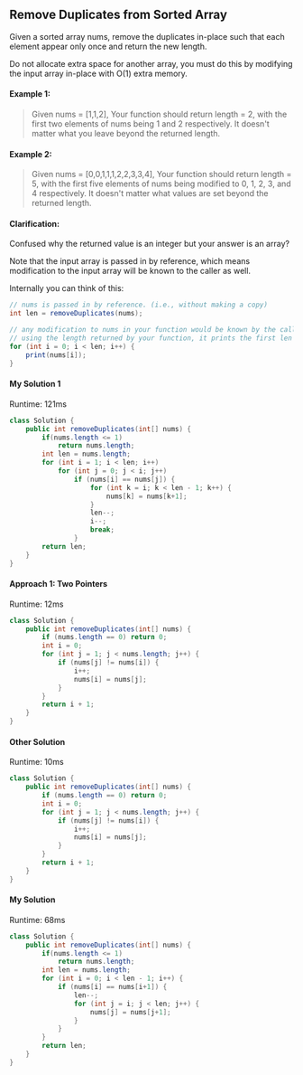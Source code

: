 ## Remove Duplicates from Sorted Array

Given a sorted array nums, remove the duplicates in-place such that each element appear only once and return the new length.

Do not allocate extra space for another array, you must do this by modifying the input array in-place with O(1) extra memory.

#### Example 1:

>Given nums = [1,1,2],
Your function should return length = 2, with the first two elements of nums being 1 and 2 respectively.
It doesn't matter what you leave beyond the returned length.

#### Example 2:

>Given nums = [0,0,1,1,1,2,2,3,3,4],
Your function should return length = 5, with the first five elements of nums being modified to 0, 1, 2, 3, and 4 respectively.
It doesn't matter what values are set beyond the returned length.

#### Clarification:

Confused why the returned value is an integer but your answer is an array?

Note that the input array is passed in by reference, which means modification to the input array will be known to the caller as well.

Internally you can think of this:

```java
// nums is passed in by reference. (i.e., without making a copy)
int len = removeDuplicates(nums);

// any modification to nums in your function would be known by the caller.
// using the length returned by your function, it prints the first len elements.
for (int i = 0; i < len; i++) {
    print(nums[i]);
}
```

#### My Solution 1

Runtime: 121ms

```java
class Solution {
    public int removeDuplicates(int[] nums) {
        if(nums.length <= 1)
            return nums.length;
        int len = nums.length;
        for (int i = 1; i < len; i++)
            for (int j = 0; j < i; j++)
                if (nums[i] == nums[j]) {
                    for (int k = i; k < len - 1; k++) {
                        nums[k] = nums[k+1];
                    }
                    len--;
                    i--;
                    break;
                }
        return len;
    }
}
```

#### Approach 1: Two Pointers

Runtime: 12ms

```java
class Solution {
    public int removeDuplicates(int[] nums) {
        if (nums.length == 0) return 0;
        int i = 0;
        for (int j = 1; j < nums.length; j++) {
            if (nums[j] != nums[i]) {
                i++;
                nums[i] = nums[j];
            }
        }
        return i + 1;
    }
}
```

#### Other Solution

Runtime: 10ms

```java
class Solution {
    public int removeDuplicates(int[] nums) {
        if (nums.length == 0) return 0;
        int i = 0;
        for (int j = 1; j < nums.length; j++) {
            if (nums[j] != nums[i]) {
                i++;
                nums[i] = nums[j];
            }
        }
        return i + 1;
    }
}
```

#### My Solution

Runtime: 68ms

```java
class Solution {
    public int removeDuplicates(int[] nums) {
        if(nums.length <= 1)
            return nums.length;
        int len = nums.length;
        for (int i = 0; i < len - 1; i++) {
            if (nums[i] == nums[i+1]) {
                len--;
                for (int j = i; j < len; j++) {
                    nums[j] = nums[j+1];
                }
            }
        }
        return len;
    }
}
```
